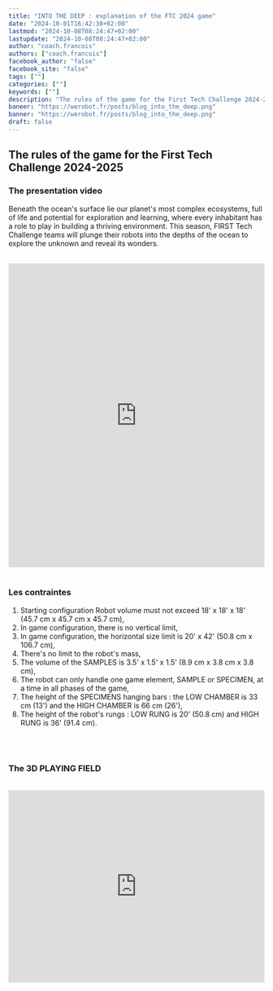 ```yaml
---
title: "INTO THE DEEP : explanation of the FTC 2024 game"
date: "2024-10-01T16:42:38+02:00"
lastmod: "2024-10-08T08:24:47+02:00"
lastupdate: "2024-10-08T08:24:47+02:00"
author: "coach.francois"
authors: ["coach.francois"]
facebook_author: "false"
facebook_site: "false"
tags: [""]
categories: [""]
keywords: [""]
description: "The rules of the game for the First Tech Challenge 2024-2025"
baneer: "https://werobot.fr/posts/blog_into_the_deep.png"
banner: "https://werobot.fr/posts/blog_into_the_deep.png"
draft: false
---
```

## The rules of the game for the First Tech Challenge 2024-2025

### The presentation video

Beneath the ocean's surface lie our planet's most complex ecosystems, full of life and potential for exploration and learning, where every inhabitant has a role to play in building a thriving environment. This season, FIRST Tech Challenge teams will plunge their robots into the depths of the ocean to explore the unknown and reveal its wonders.

<br>
<iframe class="youtube-player" width="100%" height="597" src="https://www.youtube.com/embed/ewlDPvRK4U4?version=3&amp;rel=1&amp;showsearch=0&amp;showinfo=1&amp;iv_load_policy=1&amp;fs=1&amp;hl=fr-FR&amp;autohide=2&amp;wmode=transparent" allowfullscreen="true" style="border:0;" sandbox="allow-scripts allow-same-origin allow-popups allow-presentation allow-popups-to-escape-sandbox"></iframe>
<br><br>

### Les contraintes
1. Starting configuration Robot volume must not exceed 18' x 18' x 18' (45.7 cm x 45.7 cm x 45.7 cm), <br>
2. In game configuration, there is no vertical limit, <br>
3. In game configuration, the horizontal size limit is 20' x 42' (50.8 cm x 106.7 cm), <br>
4. There's no limit to the robot's mass, <br>
5. The volume of the SAMPLES is 3.5' x 1.5' x 1.5' (8.9 cm x 3.8 cm x 3.8 cm), <br>
6. The robot can only handle one game element, SAMPLE or SPECIMEN, at a time in all phases of the game, <br>
7. The height of the SPECIMENS hanging bars : the LOW CHAMBER is 33 cm (13') and the HIGH CHAMBER is 66 cm (26'), <br>
8. The height of the robot's rungs : LOW RUNG is 20' (50.8 cm) and HIGH RUNG is 36' (91.4 cm). <br>
 
<br><br>


### The 3D PLAYING FIELD

<br>
<div style="
	position: relative;
	width: 100%;
	overflow: hidden;
	padding-top: 100%;
	"> 
  <iframe src="https://a360.co/4eH9Pwo" style="
	position: absolute;
	top: 0;
  	left: 0;
  	bottom: 0;
  	right: 0;
  	width: 100%;
  	height: 75%;
  	border: none;
	">
</iframe>
</div>








